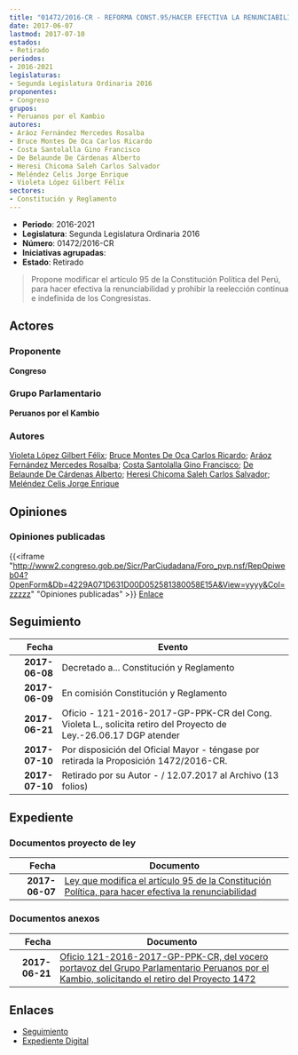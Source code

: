```yaml
---
title: "01472/2016-CR - REFORMA CONST.95/HACER EFECTIVA LA RENUNCIABILIDAD"
date: 2017-06-07
lastmod: 2017-07-10
estados:
- Retirado
periodos:
- 2016-2021
legislaturas:
- Segunda Legislatura Ordinaria 2016
proponentes:
- Congreso
grupos:
- Peruanos por el Kambio
autores:
- Aráoz Fernández Mercedes Rosalba
- Bruce Montes De Oca Carlos Ricardo
- Costa Santolalla Gino Francisco
- De Belaunde De Cárdenas Alberto
- Heresi Chicoma Saleh Carlos Salvador
- Meléndez Celis Jorge Enrique
- Violeta López Gilbert Félix
sectores:
- Constitución y Reglamento
---
```

- **Periodo**: 2016-2021
- **Legislatura**: Segunda Legislatura Ordinaria 2016
- **Número**: 01472/2016-CR
- **Iniciativas agrupadas**: 
- **Estado**: Retirado

> Propone modificar el artículo 95 de la Constitución Política del Perú, para hacer efectiva la renunciabilidad y prohibir la reelección continua e indefinida de los Congresistas.


## Actores

### Proponente

**Congreso**

### Grupo Parlamentario

**Peruanos por el Kambio**

### Autores

[Violeta López Gilbert Félix](mailto:mailto:gvioleta@congreso.gob.pe); [Bruce Montes De Oca Carlos Ricardo](mailto:mailto:cbruce@congreso.gob.pe); [Aráoz Fernández Mercedes Rosalba](mailto:mailto:maraoz@congreso.gob.pe); [Costa Santolalla Gino Francisco](mailto:mailto:gcosta@congreso.gob.pe); [De Belaunde De Cárdenas Alberto](mailto:mailto:adebelaunde@congreso.gob.pe); [Heresi Chicoma Saleh Carlos Salvador](mailto:mailto:sheresi@congreso.gob.pe); [Meléndez Celis Jorge Enrique](mailto:mailto:jmelendez@congreso.gob.pe)

## Opiniones

### Opiniones publicadas

{{<iframe "http://www2.congreso.gob.pe/Sicr/ParCiudadana/Foro_pvp.nsf/RepOpiweb04?OpenForm&Db=4229A071D631D00D052581380058E15A&View=yyyy&Col=zzzzz" "Opiniones publicadas" >}}
[Enlace](http://www2.congreso.gob.pe/Sicr/ParCiudadana/Foro_pvp.nsf/RepOpiweb04?OpenForm&Db=4229A071D631D00D052581380058E15A&View=yyyy&Col=zzzzz)


## Seguimiento

| Fecha | Evento |
|------:|--------|
| **2017-06-08** | Decretado a... Constitución y Reglamento |
| **2017-06-09** | En comisión Constitución y Reglamento |
| **2017-06-21** | Oficio - 121-2016-2017-GP-PPK-CR del Cong. Violeta L., solicita retiro del Proyecto de Ley.-26.06.17 DGP atender |
| **2017-07-10** | Por disposición del Oficial Mayor - téngase por retirada la Proposición 1472/2016-CR. |
| **2017-07-10** | Retirado por su Autor - / 12.07.2017 al Archivo (13 folios) |

## Expediente

### Documentos proyecto de ley

| Fecha | Documento |
|------:|-----------|
| **2017-06-07** | [Ley que modifica el artículo 95 de la Constitución Política, para hacer efectiva la renunciabilidad](http://www.leyes.congreso.gob.pe/Documentos/2016_2021/Proyectos_de_Ley_y_de_Resoluciones_Legislativas/PL0147220170607..PDF) |

### Documentos anexos

| Fecha | Documento |
|------:|-----------|
| **2017-06-21** | [Oficio 121-2016-2017-GP-PPK-CR, del vocero portavoz del Grupo Parlamentario Peruanos por el Kambio, solicitando el retiro del Proyecto 1472](http://www.leyes.congreso.gob.pe/Documentos/2016_2021/Oficios/Congresistas/OFICIO-121-2016-2017-GP-PPK-CR..PDF) |

## Enlaces

- [Seguimiento](http://www2.congreso.gob.pe/Sicr/TraDocEstProc/CLProLey2016.nsf/f7fff46988ca05b1052578e100829cc7/1eae6f47e3debf8305258138005963a8?OpenDocument)
- [Expediente Digital](http://www2.congreso.gob.pe/Sicr/TraDocEstProc/Expvirt_2011.nsf/visbusqptramdoc1621/01472?opendocument)

